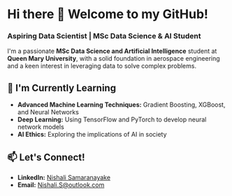 # Hi there 👋 Welcome to my GitHub!  

### Aspiring Data Scientist | MSc Data Science & AI Student
I'm a passionate **MSc Data Science and Artificial Intelligence** student at **Queen Mary University**, with a solid foundation in aerospace engineering and a keen interest in leveraging data to solve complex problems.


## 🌱 I'm Currently Learning  
- **Advanced Machine Learning Techniques:** Gradient Boosting, XGBoost, and Neural Networks  
- **Deep Learning:** Using TensorFlow and PyTorch to develop neural network models  
- **AI Ethics:** Exploring the implications of AI in society


## 📫 Let's Connect!  
- **LinkedIn:** [Nishali Samaranayake](https://linkedin.com/in/nishalisamaranayake)  
- **Email:** [Nishali.S@outlook.com](mailto:nishali.s@outlook.com)  
